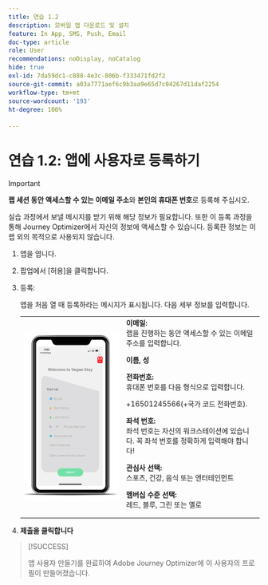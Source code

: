 ```yaml
---
title: 연습 1.2
description: 모바일 앱 다운로드 및 설치
feature: In App, SMS, Push, Email
doc-type: article
role: User
recommendations: noDisplay, noCatalog
hide: true
exl-id: 7da59dc1-c888-4e3c-806b-f333471fd2f2
source-git-commit: a03a7771aef6c9b3aa9e65d7c04267d11daf2254
workflow-type: tm+mt
source-wordcount: '193'
ht-degree: 100%

---
```


# 연습 1.2: 앱에 사용자로 등록하기

>[!IMPORTANT]
>**랩 세션 동안 액세스할 수 있는 이메일 주소**&#x200B;와 **본인의 휴대폰 번호**&#x200B;로 등록해 주십시오.
>
> 실습 과정에서 보낼 메시지를 받기 위해 해당 정보가 필요합니다. 또한 이 등록 과정을 통해 Journey Optimizer에서 자신의 정보에 액세스할 수 있습니다. 등록한 정보는 이 랩 외의 목적으로 사용되지 않습니다.

1. 앱을 엽니다.
1. 팝업에서 [허용]을 클릭합니다.
1. 등록:

   앱을 처음 열 때 등록하라는 메시지가 표시됩니다. 다음 세부 정보를 입력합니다.

   <table>
    <tr>
    <td>
    <div>
    <img alt="앱 등록" src="../assets/1-2.png"/> 
    </div>
    </td>
    <td>
    <strong>이메일: </strong><br>랩을 진행하는 동안 액세스할 수 있는 이메일 주소를 입력합니다.
    </p><p>
    <strong>이름, 성 </strong>
    </p><p>
    <strong>전화번호: </strong> <br>휴대폰 번호를 다음 형식으로 입력합니다. 
    <p>+16501245566(+국가 코드 전화번호).
    </p><p>
    <strong>좌석 번호: </strong><br>좌석 번호는 자신의 워크스테이션에 있습니다. 꼭 좌석 번호를 정확하게 입력해야 합니다!
    </p><p>
    <strong>관심사 선택: </strong></br>스포츠, 건강, 음식 또는 엔터테인먼트
    </p><p>
    <strong>멤버십 수준 선택: </strong></br>레드, 블루, 그린 또는 옐로</p>
    </td>
    </tr>
    </table>

1. **제출을 클릭합니다**

>[!SUCCESS]
>
>앱 사용자 만들기를 완료하여 Adobe Journey Optimizer에 이 사용자의 프로필이 만들어졌습니다.
>

